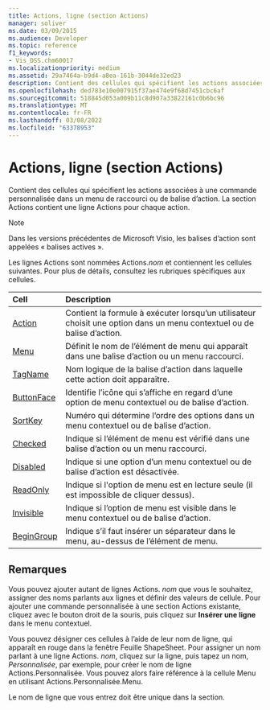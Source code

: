 ```yaml
---
title: Actions, ligne (section Actions)
manager: soliver
ms.date: 03/09/2015
ms.audience: Developer
ms.topic: reference
f1_keywords:
- Vis_DSS.chm60017
ms.localizationpriority: medium
ms.assetid: 29a7464a-b9d4-a8ea-161b-3044de32ed23
description: Contient des cellules qui spécifient les actions associées à une commande personnalisée dans un menu de raccourci ou de balise d’action. La section Actions contient une ligne Actions pour chaque action.
ms.openlocfilehash: ded783e10e007915f37ae474e9f68d7451cbc6af
ms.sourcegitcommit: 518845d053a009b11c8d907a33822161c0b6bc96
ms.translationtype: MT
ms.contentlocale: fr-FR
ms.lasthandoff: 03/08/2022
ms.locfileid: "63378953"
---
```

# <a name="actions-row-actions-section"></a>Actions, ligne (section Actions)

Contient des cellules qui spécifient les actions associées à une commande personnalisée dans un menu de raccourci ou de balise d’action. La section Actions contient une ligne Actions pour chaque action.
  
> [!NOTE]
> Dans les versions précédentes de Microsoft Visio, les balises d’action sont appelées « balises actives ».
  
Les lignes Actions sont nommées Actions.*nom* et contiennent les cellules suivantes. Pour plus de détails, consultez les rubriques spécifiques aux cellules.
  
|**Cell**|**Description**|
|:-----|:-----|
|[Action](action-cell-actions-section.md) <br/> |Contient la formule à exécuter lorsqu’un utilisateur choisit une option dans un menu contextuel ou de balise d’action. |
|[Menu](menu-cell-actions-section.md) <br/> |Définit le nom de l’élément de menu qui apparaît dans une balise d’action ou un menu raccourci. |
|[TagName](tagname-cell-actions-section.md) <br/> |Nom logique de la balise d’action dans laquelle cette action doit apparaître. |
|[ButtonFace](buttonface-cell-actions-section.md) <br/> |Identifie l’icône qui s’affiche en regard d’une option de menu contextuel ou de balise d’action. |
|[SortKey](sortkey-cell-actions-section.md) <br/> |Numéro qui détermine l’ordre des options dans un menu contextuel ou de balise d’action. |
|[Checked](checked-cell-actions-section.md) <br/> |Indique si l’élément de menu est vérifié dans une balise d’action ou un menu raccourci. |
|[Disabled](disabled-cell-actions-section.md) <br/> |Indique si une option d’un menu contextuel ou de balise d’action est désactivée. |
|[ReadOnly](readonly-cell-actions-section.md) <br/> |Indique si l'option de menu est en lecture seule (il est impossible de cliquer dessus). |
|[Invisible](invisible-cell-actions-section.md) <br/> |Indique si l’option de menu est visible dans le menu contextuel ou de balise d’action. |
|[BeginGroup](begingroup-cell-actions-section.md) <br/> |Indique s’il faut insérer un séparateur dans le menu, au-dessus de l’élément de menu. |

## <a name="remarks"></a>Remarques

 Vous pouvez ajouter autant de lignes Actions. *nom* que vous le souhaitez, assigner des noms parlants aux lignes et définir des valeurs de cellule. Pour ajouter une commande personnalisée à une section Actions existante, cliquez avec le bouton droit de la souris, puis cliquez sur **Insérer une ligne** dans le menu contextuel.
  
Vous pouvez désigner ces cellules à l’aide de leur nom de ligne, qui apparaît en rouge dans la fenêtre Feuille ShapeSheet. Pour assigner un nom parlant à une ligne Actions. *nom*, cliquez sur la ligne, puis tapez un nom, *Personnalisée*, par exemple, pour créer le nom de ligne Actions.Personnalisée. Vous pouvez alors faire référence à la cellule Menu en utilisant Actions.Personnalisée.Menu.
  
Le nom de ligne que vous entrez doit être unique dans la section.
  